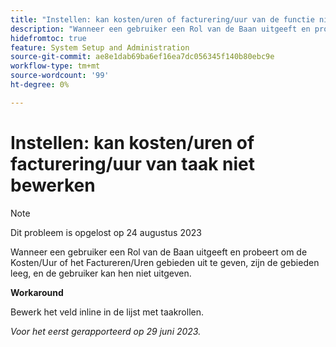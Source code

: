 ```yaml
---
title: "Instellen: kan kosten/uren of facturering/uur van de functie niet bewerken"
description: "Wanneer een gebruiker een Rol van de Baan uitgeeft en probeert om de Kosten/Uur of het Factureren/Uren gebieden uit te geven, zijn de gebieden leeg, en de gebruiker kan hen niet uitgeven."
hidefromtoc: true
feature: System Setup and Administration
source-git-commit: ae8e1dab69ba6ef16ea7dc056345f140b80ebc9e
workflow-type: tm+mt
source-wordcount: '99'
ht-degree: 0%

---
```



# Instellen: kan kosten/uren of facturering/uur van taak niet bewerken



>[!NOTE]
>
>Dit probleem is opgelost op 24 augustus 2023

Wanneer een gebruiker een Rol van de Baan uitgeeft en probeert om de Kosten/Uur of het Factureren/Uren gebieden uit te geven, zijn de gebieden leeg, en de gebruiker kan hen niet uitgeven.

**Workaround**

Bewerk het veld inline in de lijst met taakrollen.

_Voor het eerst gerapporteerd op 29 juni 2023._

